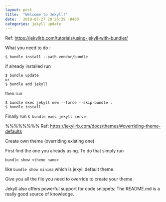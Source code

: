 ```yaml
---
layout: post
title:  "Welcome to Jekyll!"
date:   2019-07-27 20:26:29 -0400
categories: jekyll update
---
```


Ref: https://jekyllrb.com/tutorials/using-jekyll-with-bundler/

What you need to do :
```
$ bundle install --path vendor/bundle
```

if already installed run
```
$ bundle update
or
$ bundle add jekyll
```

then run
```
$ bundle exec jekyll new --force --skip-bundle .
$ bundle install
```

Finally run
`$ bundle exec jekyll serve`

%%%%%%%%
Ref: https://jekyllrb.com/docs/themes/#overriding-theme-defaults

Create own theme (overriding existing one)

First find the one you already using. To do that simply run
```
bundle show <theme name>
```
like `bundle show minima` which is jekyll default theme.

Give you all the file you need to override to create your theme.

Jekyll also offers powerful support for code snippets:
The README.md is a really good source of knowledge.

[jekyll-docs]: https://jekyllrb.com/docs/home
[jekyll-gh]:   https://github.com/jekyll/jekyll
[jekyll-talk]: https://talk.jekyllrb.com/

